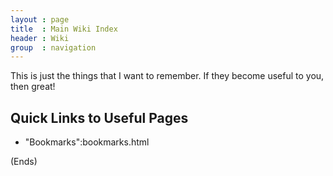 ```yaml
---
layout : page
title  : Main Wiki Index
header : Wiki
group  : navigation
---
```


This is just the things that I want to remember. If they become useful to you, then great!

## Quick Links to Useful Pages ##

* "Bookmarks":bookmarks.html

(Ends)

